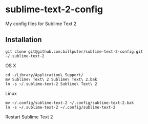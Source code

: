 sublime-text-2-config
=====================

My config files for Sublime Text 2

Installation
------------

    git clone git@github.com:billputer/sublime-text-2-config.git ~/.sublime-text-2

OS X

    cd ~/Library/Application\ Support/
    mv Sublime\ Text\ 2 Sublime\ Text\ 2.bak
    ln -s ~/.sublime-text-2 Sublime\ Text\ 2

Linux

    mv ~/.config/sublime-text-2 ~/.config/sublime-text-2.bak
    ln -s ~/.sublime-text-2 ~/.config/sublime-text-2

Restart Sublime Text 2

